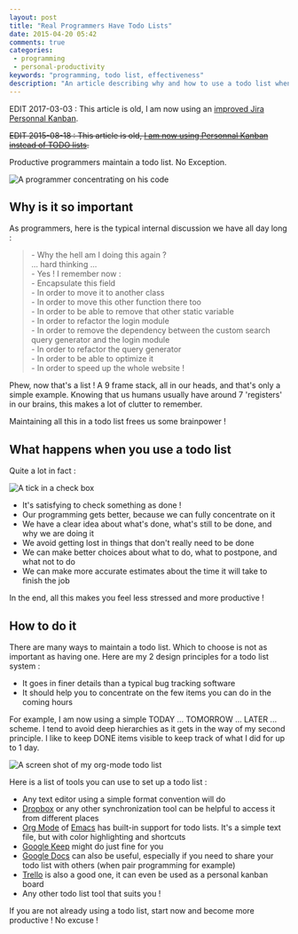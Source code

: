 ```yaml
---
layout: post
title: "Real Programmers Have Todo Lists"
date: 2015-04-20 05:42
comments: true
categories:
 - programming
 - personal-productivity
keywords: "programming, todo list, effectiveness"
description: "An article describing why and how to use a todo list when programming"
---
```


EDIT 2017-03-03 : This article is old, I am now using an [improved Jira Personnal Kanban](/my-ultimate-jira-personal-kanban/).

~~EDIT 2015-08-18 : This article is old, [I am now using Personnal Kanban instead of TODO lists](/bye-bye-programmers-todo-list-hello-personnal-kanban-on-jira/).~~

Productive programmers maintain a todo list. No Exception.

![A programmer concentrating on his code]({{site.url}}/imgs/2015-04-20-real-programmers-have-todo-lists/programmer.jpg)

## Why is it so important

As programmers, here is the typical internal discussion we have all day long :

> \- Why the hell am I doing this again ?<br>
> ... hard thinking ...<br>
> \- Yes ! I remember now :<br>
> \- Encapsulate this field<br>
> \- In order to move it to another class<br>
> \- In order to move this other function there too<br>
> \- In order to be able to remove that other static variable<br>
> \- In order to refactor the login module<br>
> \- In order to remove the dependency between the custom search query generator and the login module<br>
> \- In order to refactor the query generator<br>
> \- In order to be able to optimize it<br>
> \- In order to speed up the whole website !

Phew, now that's a list ! A 9 frame stack, all in our heads, and that's only a simple example. Knowing that us humans usually have around 7 'registers' in our brains, this makes a lot of clutter to remember.

Maintaining all this in a todo list frees us some brainpower !

## What happens when you use a todo list

Quite a lot in fact :

![A tick in a check box]({{site.url}}/imgs/2015-04-20-real-programmers-have-todo-lists/check.gif)

- It's satisfying to check something as done !
- Our programming gets better, because we can fully concentrate on it
- We have a clear idea about what's done, what's still to be done, and why we are doing it
- We avoid getting lost in things that don't really need to be done
- We can make better choices about what to do, what to postpone, and what not to do
- We can make more accurate estimates about the time it will take to finish the job

In the end, all this makes you feel less stressed and more productive !

## How to do it

There are many ways to maintain a todo list. Which to choose is not as important as having one. Here are my 2 design principles for a todo list system :

* It goes in finer details than a typical bug tracking software
* It should help you to concentrate on the few items you can do in the coming hours

For example, I am now using a simple TODAY ... TOMORROW ... LATER ... scheme. I tend to avoid deep hierarchies as it gets in the way of my second principle. I like to keep DONE items visible to keep track of what I did for up to 1 day.

![A screen shot of my org-mode todo list]({{site.url}}/imgs/2015-04-20-real-programmers-have-todo-lists/org-mode.jpg)

Here is a list of tools you can use to set up a todo list :

- Any text editor using a simple format convention will do
- [Dropbox](http://www.dropbox.com) or any other synchronization tool can be helpful to access it from different places
- [Org Mode](http://orgmode.org/) of [Emacs](https://www.gnu.org/software/emacs/) has built-in support for todo lists. It's a simple text file, but with color highlighting and shortcuts
- [Google Keep](https://keep.google.com/) might do just fine for you
- [Google Docs](https://docs.google.com) can also be useful, especially if you need to share your todo list with others (when pair programming for example)
- [Trello](https://trello.com) is also a good one, it can even be used as a personal kanban board
- Any other todo list tool that suits you !

If you are not already using a todo list, start now and become more productive ! No excuse !

